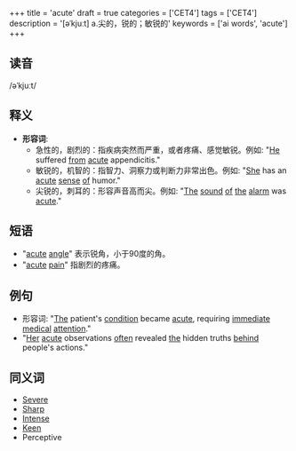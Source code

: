 +++
title = 'acute'
draft = true
categories = ['CET4']
tags = ['CET4']
description = '[əˈkjuːt] a.尖的，锐的；敏锐的'
keywords = ['ai words', 'acute']
+++

## 读音
/əˈkjuːt/

## 释义
- **形容词**: 
    - 急性的，剧烈的：指疾病突然而严重，或者疼痛、感觉敏锐。例如: "[He](/zh/post/he/) suffered [from](/zh/post/from/) [acute](/zh/post/acute/) appendicitis."
    - 敏锐的，机智的：指智力、洞察力或判断力非常出色。例如: "[She](/zh/post/she/) has an [acute](/zh/post/acute/) [sense](/zh/post/sense/) [of](/zh/post/of/) humor."
    - 尖锐的，刺耳的：形容声音高而尖。例如: "[The](/zh/post/the/) [sound](/zh/post/sound/) [of](/zh/post/of/) [the](/zh/post/the/) [alarm](/zh/post/alarm/) was [acute](/zh/post/acute/)."

## 短语
- "[acute](/zh/post/acute/) [angle](/zh/post/angle/)" 表示锐角，小于90度的角。
- "[acute](/zh/post/acute/) [pain](/zh/post/pain/)" 指剧烈的疼痛。

## 例句
- 形容词: "[The](/zh/post/the/) patient's [condition](/zh/post/condition/) became [acute](/zh/post/acute/), requiring [immediate](/zh/post/immediate/) [medical](/zh/post/medical/) [attention](/zh/post/attention/)."
- "[Her](/zh/post/her/) [acute](/zh/post/acute/) observations [often](/zh/post/often/) revealed [the](/zh/post/the/) hidden truths [behind](/zh/post/behind/) people's actions."

## 同义词
- [Severe](/zh/post/severe/)
- [Sharp](/zh/post/sharp/)
- [Intense](/zh/post/intense/)
- [Keen](/zh/post/keen/)
- Perceptive
